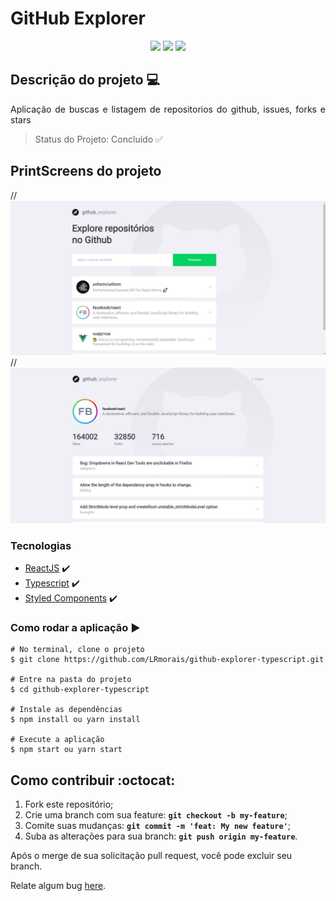 # GitHub Explorer

<p align="center">
    <img src="https://img.shields.io/static/v1?label=Typescript&message=language&color=bluew&style=for-the-badge&logo=Typescript" style="display: inline;"/>
    <img src="https://img.shields.io/static/v1?label=ReactJS&message=framework&color=blue&style=for-the-badge&logo=react" style="display: inline;"/>
    <img src="https://img.shields.io/static/v1?label=Styled-Components&message=library&color=orange&style=for-the-badge&logo=styled-components" style="display: inline;"/>
</p>

##  Descrição do projeto 💻
<p align="justify"> Aplicação de buscas e listagem de repositorios do github, issues, forks e stars </p>

> Status do Projeto: Concluído ✅

## PrintScreens do projeto

//![Dark Theme](https://github.com/LRmorais/github-explorer-typescript/blob/main/public/printscreens/dashboard.JPG?raw=true)
//![Light Theme](https://github.com/LRmorais/github-explorer-typescript/blob/main/public/printscreens/repository.JPG?raw=true)

### Tecnologias
- [ReactJS](https://pt-br.reactjs.org/) :heavy_check_mark:
- [Typescript](https://www.typescriptlang.org/) :heavy_check_mark:
- [Styled Components](https://styled-components.com/) :heavy_check_mark:


### Como rodar a aplicação :arrow_forward:
```
# No terminal, clone o projeto
$ git clone https://github.com/LRmorais/github-explorer-typescript.git

# Entre na pasta do projeto
$ cd github-explorer-typescript

# Instale as dependências
$ npm install ou yarn install

# Execute a aplicação
$ npm start ou yarn start
```
##  Como contribuir :octocat:
1. Fork este repositório;
2. Crie uma branch com sua feature: **`git checkout -b my-feature`**;
3. Comite suas mudanças: **`git commit -m 'feat: My new feature'`**;
4. Suba as alterações para sua branch: **`git push origin my-feature`**.

Após o merge de sua solicitação pull request, você pode excluir seu branch.

Relate algum bug [here](https://github.com/LRmorais/github-explorer-typescript/issuess).

